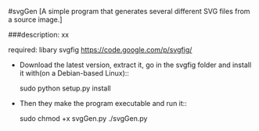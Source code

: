 #svgGen 
[A simple program that generates several different SVG files from a source image.]
  
  
###description:
xx

required: libary svgfig https://code.google.com/p/svgfig/
 * Download the latest version, extract it, go in the svgfig folder and install it with(on a Debian-based Linux)::

	sudo python setup.py install

 * Then they make the program executable and run it::

	sudo chmod +x svgGen.py
	./svgGen.py